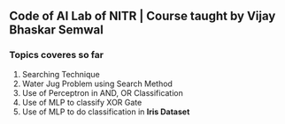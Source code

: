 ## Code of AI Lab of NITR | Course taught by Vijay Bhaskar Semwal 

### Topics coveres so far
1. Searching Technique
1. Water Jug Problem using Search Method
1. Use of Perceptron in AND, OR Classification
1. Use of MLP to classify XOR Gate
1. Use of MLP to do classification in **Iris Dataset**
